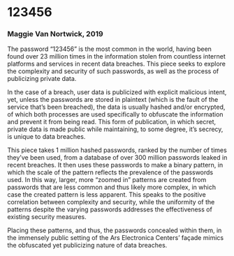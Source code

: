 # 123456
### Maggie Van Nortwick, 2019

The password “123456” is the most common in the world, having been found over
23 million times in the information stolen from countless internet platforms and
services in recent data breaches. This piece seeks to explore the complexity and
security of such passwords, as well as the process of publicizing private data.

In the case of a breach, user data is publicized with explicit malicious intent, yet,
unless the passwords are stored in plaintext (which is the fault of the service that’s
been breached), the data is usually hashed and/or encrypted, of which both
processes are used specifically to obfuscate the information and prevent it from
being read. This form of publication, in which secret, private data is made public
while maintaining, to some degree, it’s secrecy, is unique to data breaches.

This piece takes 1 million hashed passwords, ranked by the number of times they’ve
been used, from a database of over 300 million passwords leaked in recent
breaches. It then uses these passwords to make a binary pattern, in which the scale
of the pattern reflects the prevalence of the passwords used. In this way, larger, more
“zoomed in” patterns are created from passwords that are less common and thus
likely more complex, in which case the created pattern is less apparent. This speaks
to the positive correlation between complexity and security, while the uniformity of
the patterns despite the varying passwords addresses the effectiveness of existing
security measures.

Placing these patterns, and thus, the passwords concealed within them, in the
immensely public setting of the Ars Electronica Centers’ façade mimics the
obfuscated yet publicizing nature of data breaches.
